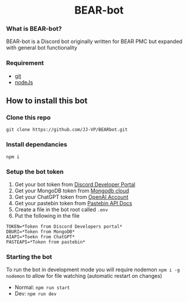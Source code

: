 <h1 align="center">
    BEAR-bot
</h1>

### What is BEAR-bot?

BEAR-bot is a Discord bot originally written for BEAR PMC but expanded with general bot functionality

### Requirement

- [git](https://git-scm.com/)
- [nodeJs](https://nodejs.org/)

## How to install this bot

### Clone this repo

```
git clone https://github.com/JJ-VP/BEARbot.git
```

### Install dependancies

```
npm i
```

### Setup the bot token

1. Get your bot token from [Discord Developer Portal](https://discord.com/developers/applications/)
2. Get your MongoDB token from [Mongodb cloud](https://cloud.mongodb.com/)
3. Get your ChatGPT token from [OpenAI Account](https://platform.openai.com/account/api-keys)
4. Get your pastebin token from [Pastebin API Docs](https://pastebin.com/doc_api#1)
5. Create a file in the bot root called `.env`
6. Put the following in the file

```
TOKEN=*Token from Discord Developers portal*
DBURI=*Token from MongoDB*
AIAPI=*Toekn from ChatGPT*
PASTEAPI=*Token from pastebin*
```

### Starting the bot

To run the bot in development mode you will require nodemon `npm i -g nodemon` to allow for file watching (automatic restart on changes)

- Normal: `npm run start`
- Dev: `npm run dev`
